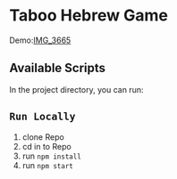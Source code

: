 # Taboo Hebrew Game

Demo:[IMG_3665](https://user-images.githubusercontent.com/21170255/133311460-2df464ef-d197-430e-8577-5c6ca6c23fc8.jpg)


## Available Scripts

In the project directory, you can run:

## `Run Locally`

1) clone Repo
2) cd in to Repo
3) run `npm install`
4) run `npm start`